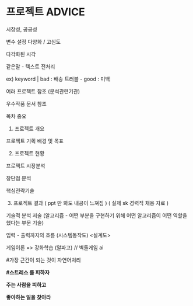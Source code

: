 # 프로젝트 ADVICE

시장성, 공공성

변수 설정 다양화 / 고심도 

다각화된 시각

같은말 - 텍스트 전처리 

ex) keyword | bad : 배송 트러블 - good : 미백 

여러 프로젝트 참조 (분석관련기관)

우수작품 문서 참조 



목차 중요

1. 프로젝트 개요

프로젝트 기획 배경 및 목표

2. 프로젝트 현황

프로젝트 시장분석

장단점 분석

핵심전략기술

​	3. 프로젝트 결과 ( ppt 만 봐도 내공이 느껴짐 ) ( 실제  sk 경력직 채용 자료 )

기술적 분석 저술 (알고리즘 - 어떤 부분을 구현하기 위해 어떤 알고리즘이 어떤 역할을 했다는 부문 기술)

입력 - 출력까지의 흐름 (시스템동작도) <설계도>



게임이론 => 강화학습 (알파고) // 벽돌게임 ai

 

#가장 근간이 되는 것이 자연어처리

**#스트레스 를 피하자** 

**주는 사람을 피하고** 

**좋아하는 일을 찾아라**

